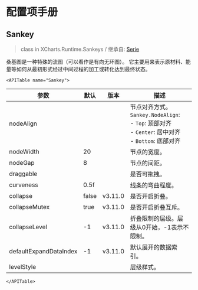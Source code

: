 # 配置项手册

## Sankey

> class in XCharts.Runtime.Sankeys / 继承自: [Serie](https://xcharts-team.github.io/docs/configuration#serie)

桑基图是一种特殊的流图（可以看作是有向无环图）。 它主要用来表示原材料、能量等如何从最初形式经过中间过程的加工或转化达到最终状态。

```mdx-code-block
<APITable name="Sankey">
```

|参数|默认|版本|描述|
|--|--|--|--|
|nodeAlign|||节点对齐方式。<br/>`Sankey.NodeAlign`:<br/>- `Top`: 顶部对齐<br/>- `Center`: 居中对齐<br/>- `Bottom`: 底部对齐<br/>|
|nodeWidth|20||节点的宽度。
|nodeGap|8||节点的间距。
|draggable|||是否可拖拽。
|curveness|0.5f||线条的弯曲程度。
|collapse|false|v3.11.0|是否开启折叠。
|collapseMutex|true|v3.11.0|是否开启折叠互斥。
|collapseLevel|-1|v3.11.0|折叠限制的层级。层级从0开始，-1表示不限制。
|defaultExpandDataIndex|-1|v3.11.0|默认展开的数据索引。
|levelStyle|||层级样式。

```mdx-code-block
</APITable>
```

